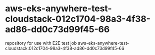 # aws-eks-anywhere-test-cloudstack-012c1704-98a3-4f38-ad86-dd0c73d99f45-66
repository for use with E2E test job aws-eks-anywhere-test-cloudstack:012c1704-98a3-4f38-ad86-dd0c73d99f45-66
